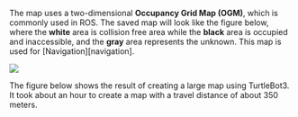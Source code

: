 The map uses a two-dimensional **Occupancy Grid Map (OGM)**, which is commonly used in ROS. 
The saved map will look like the figure below, where the **white** area is collision free area while the **black** area is occupied and inaccessible, and the **gray** area represents the unknown. 
This map is used for [Navigation][navigation].

![](/assets/images/platform/turtlebot3/slam/map.png)

The figure below shows the result of creating a large map using TurtleBot3. It took about an hour to create a map with a travel distance of about 350 meters.
